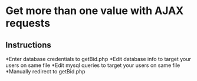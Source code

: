 # Get more than one value with AJAX requests



## Instructions

*Enter database credentials to getBid.php
*Edit database info to target your users on same file
*Edit mysql queries to target your users on same file
*Manually redirect to getBid.php

